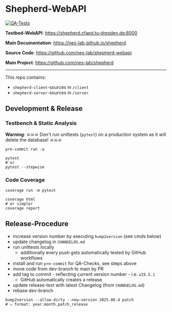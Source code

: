 # Shepherd-WebAPI

[![QA-Tests](https://github.com/nes-lab/shepherd-webapi/actions/workflows/quality_assurance.yaml/badge.svg)](https://github.com/nes-lab/shepherd-webapi/actions/workflows/quality_assurance.yaml)

**Testbed-WebAPI**: <https://shepherd.cfaed.tu-dresden.de:8000>

**Main Documentation**: <https://nes-lab.github.io/shepherd>

**Source Code**: <https://github.com/nes-lab/shepherd-webapi>

**Main Project**: <https://github.com/nes-lab/shepherd>

---

This repo contains:

- `shepherd-client`-sources in `/client`
- `shepherd-server`-sources in `/server`

## Development & Release

### Testbench & Static Analysis

**Warning**: ☠☠☠ Don't run unittests (`pytest`) on a production system as it will delete the database! ☠☠☠

```Shell
pre-commit run -a

pytest
# or
pytest --stepwise
```

### Code Coverage

```shell
coverage run -m pytest

coverage html
# or simpler
coverage report
```

## Release-Procedure

- increase version number by executing ``bump2version`` (see cmds below)
- update changelog in ``CHANGELOG.md``
- run unittests locally
  - additionally every push gets automatically tested by GitHub workflows
- install and run ``pre-commit`` for QA-Checks, see steps above
- move code from dev-branch to main by PR
- add tag to commit - reflecting current version number - i.e. ``v25.5.1``
  - GitHub automatically creates a release
- update release-text with latest Changelog (from `CHANGELOG.md`)
- rebase dev-branch

```Shell
bump2version --allow-dirty --new-version 2025.06.4 patch
# ⤷ format: year.month.patch_release
```
